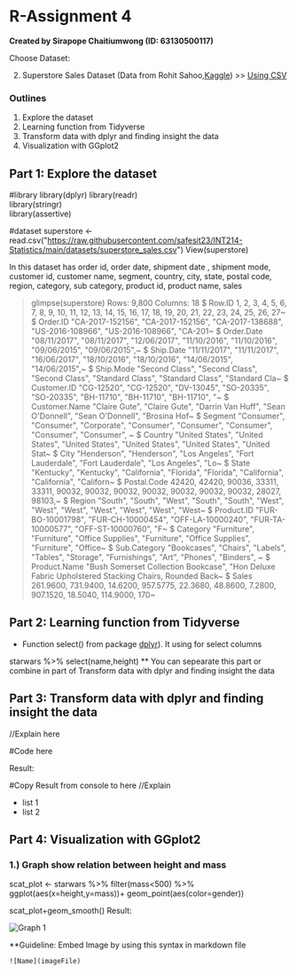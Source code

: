 # R-Assignment 4

**Created by Sirapope Chaitiumwong (ID: 63130500117)**

Choose Dataset:

2. Superstore Sales Dataset (Data from Rohit Sahoo,[Kaggle](https://www.kaggle.com/rohitsahoo/sales-forecasting)) >> [Using CSV](https://raw.githubusercontent.com/safesit23/INT214-Statistics/main/datasets/superstore_sales.csv)


### Outlines
1. Explore the dataset
2. Learning function from Tidyverse
3. Transform data with dplyr and finding insight the data
4. Visualization with GGplot2

## Part 1: Explore the dataset

#library
library(dplyr)
library(readr)      
library(stringr)    
library(assertive)


#dataset
superstore <- read.csv("https://raw.githubusercontent.com/safesit23/INT214-Statistics/main/datasets/superstore_sales.csv")
View(superstore)

In this dataset has 
order id,
order date,
shipment date ,
shipment mode,
customer id,
customer name,
segment,
country,
city,
state,
postal code,
region,
category,
sub category,
product id,
product name,
sales
> glimpse(superstore)
Rows: 9,800
Columns: 18
$ Row.ID        <int> 1, 2, 3, 4, 5, 6, 7, 8, 9, 10, 11, 12, 13, 14, 15, 16, 17, 18, 19, 20, 21, 22, 23, 24, 25, 26, 27~
$ Order.ID      <chr> "CA-2017-152156", "CA-2017-152156", "CA-2017-138688", "US-2016-108966", "US-2016-108966", "CA-201~
$ Order.Date    <chr> "08/11/2017", "08/11/2017", "12/06/2017", "11/10/2016", "11/10/2016", "09/06/2015", "09/06/2015",~
$ Ship.Date     <chr> "11/11/2017", "11/11/2017", "16/06/2017", "18/10/2016", "18/10/2016", "14/06/2015", "14/06/2015",~
$ Ship.Mode     <chr> "Second Class", "Second Class", "Second Class", "Standard Class", "Standard Class", "Standard Cla~
$ Customer.ID   <chr> "CG-12520", "CG-12520", "DV-13045", "SO-20335", "SO-20335", "BH-11710", "BH-11710", "BH-11710", "~
$ Customer.Name <chr> "Claire Gute", "Claire Gute", "Darrin Van Huff", "Sean O'Donnell", "Sean O'Donnell", "Brosina Hof~
$ Segment       <chr> "Consumer", "Consumer", "Corporate", "Consumer", "Consumer", "Consumer", "Consumer", "Consumer", ~
$ Country       <chr> "United States", "United States", "United States", "United States", "United States", "United Stat~
$ City          <chr> "Henderson", "Henderson", "Los Angeles", "Fort Lauderdale", "Fort Lauderdale", "Los Angeles", "Lo~
$ State         <chr> "Kentucky", "Kentucky", "California", "Florida", "Florida", "California", "California", "Californ~
$ Postal.Code   <int> 42420, 42420, 90036, 33311, 33311, 90032, 90032, 90032, 90032, 90032, 90032, 90032, 28027, 98103,~
$ Region        <chr> "South", "South", "West", "South", "South", "West", "West", "West", "West", "West", "West", "West~
$ Product.ID    <chr> "FUR-BO-10001798", "FUR-CH-10000454", "OFF-LA-10000240", "FUR-TA-10000577", "OFF-ST-10000760", "F~
$ Category      <chr> "Furniture", "Furniture", "Office Supplies", "Furniture", "Office Supplies", "Furniture", "Office~
$ Sub.Category  <chr> "Bookcases", "Chairs", "Labels", "Tables", "Storage", "Furnishings", "Art", "Phones", "Binders", ~
$ Product.Name  <chr> "Bush Somerset Collection Bookcase", "Hon Deluxe Fabric Upholstered Stacking Chairs, Rounded Back~
$ Sales         <dbl> 261.9600, 731.9400, 14.6200, 957.5775, 22.3680, 48.8600, 7.2800, 907.1520, 18.5040, 114.9000, 170~


## Part 2: Learning function from Tidyverse

- Function select() from package [dplyr](https://dplyr.tidyverse.org/articles/dplyr.html#select-columns-with-select)). It using for select columns

starwars %>% select(name,height)
** You can sepearate this part or combine in part of Transform data with dplyr and finding insight the data

## Part 3: Transform data with dplyr and finding insight the data

//Explain here

#Code here

Result:

#Copy Result from console to here
//Explain

- list 1
- list 2

## Part 4: Visualization with GGplot2
### 1.) Graph show relation between height and mass
scat_plot <- starwars %>% filter(mass<500) %>% ggplot(aes(x=height,y=mass))+
  geom_point(aes(color=gender))

scat_plot+geom_smooth()
Result:

![Graph 1](graph1.png)

**Guideline:
Embed Image by using this syntax in markdown file
````
![Name](imageFile)
````